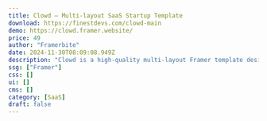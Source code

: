 ```yaml
---
title: Clowd — Multi-layout SaaS Startup Template
download: https://finestdevs.com/clowd-main
demo: https://clowd.framer.website/
price: 49
author: "Framerbite"
date: 2024-11-30T08:09:08.949Z
description: "Clowd is a high-quality multi-layout Framer template designed for SaaS websites. Using Clowd's 3 unique homepages & 14 complete pages, now you can launch your website in Framer within a day."
ssg: ["Framer"]
css: []
ui: []
cms: []
category: [SaaS]
draft: false
---
```

